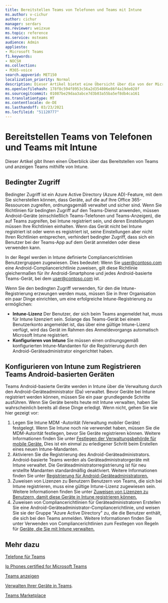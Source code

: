 ```yaml
---
title: Bereitstellen Teams von Telefonen und Teams mit Intune
ms.author: v-cichur
author: cichur
manager: serdars
ms.reviewer: weizxue
ms.topic: reference
ms.service: msteams
audience: Admin
appliesto:
- Microsoft Teams
f1.keywords:
- NOCSH
ms.collection:
- M365-voice
search.appverid: MET150
localization_priority: Normal
description: Dieser Artikel bietet eine Übersicht über die von der Microsoft Teams unterstützten Features.
ms.openlocfilehash: 178f8c594f8953c56a2d354806e86f4a19de028f
ms.sourcegitcommit: 01087be29daa3abce7d3b03a55ba5ef8db4ca161
ms.translationtype: MT
ms.contentlocale: de-DE
ms.lasthandoff: 03/23/2021
ms.locfileid: "51120777"
---
```

# <a name="deploy-teams-phones-and-teams-displays-using-intune"></a>Bereitstellen Teams von Telefonen und Teams mit Intune

Dieser Artikel gibt Ihnen einen Überblick über das Bereitstellen von Teams und anzeigen Teams mithilfe von Intune.

## <a name="conditional-access"></a>Bedingter Zugriff

Bedingter Zugriff ist ein Azure Active Directory (Azure AD)-Feature, mit dem Sie sicherstellen können, dass Geräte, auf die auf Ihre Office 365-Ressourcen zugreifen, ordnungsgemäß verwaltet und sicher sind.  Wenn Sie Richtlinien für bedingten Zugriff auf den Teams-Dienst anwenden, müssen Android-Geräte (einschließlich Teams-Telefonen und Teams-Anzeigen), die auf Teams zugreifen, bei Intune registriert sein, und deren Einstellungen müssen Ihre Richtlinien einhalten.  Wenn das Gerät nicht bei Intune registriert ist oder wenn es registriert ist, seine Einstellungen aber nicht Ihren Richtlinien entsprechen, verhindert bedingter Zugriff, dass sich ein Benutzer bei der Teams-App auf dem Gerät anmelden oder diese verwenden kann.

In der Regel werden in Intune definierte Compliancerichtlinien Benutzergruppen zugewiesen.  Dies bedeutet: Wenn Sie user@contoso.com eine Android-Compliancerichtlinie zuweisen, gilt diese Richtlinie gleichermaßen für ihr Android-Smartphone und jedes Android-basierte Teams-Gerät, bei dem user@contoso.com ist.

Wenn Sie den bedingten Zugriff verwenden, für den die Intune-Registrierung erzwungen werden muss, müssen Sie in Ihrer Organisation ein paar Dinge einrichten, um eine erfolgreiche Intune-Registrierung zu ermöglichen:

- **Intune-Lizenz** Der Benutzer, der sich beim Teams angemeldet hat, muss für Intune lizenziert sein.  Solange das Teams-Gerät bei einem Benutzerkonto angemeldet ist, das über eine gültige Intune-Lizenz verfügt, wird das Gerät im Rahmen des Anmeldevorgangs automatisch Microsoft Intune registriert.
- **Konfigurieren von Intune** Sie müssen einen ordnungsgemäß konfigurierten Intune-Mandanten für die Registrierung durch den Android-Geräteadministrator eingerichtet haben.

## <a name="configure-intune-to-enroll-teams-android-based-devices"></a>Konfigurieren von Intune zum Registrieren Teams Android-basierten Geräten

Teams Android-basierte Geräte werden in Intune über die Verwaltung durch den Android-Geräteadministrator (Da) verwaltet. Bevor Geräte bei Intune registriert werden können, müssen Sie ein paar grundlegende Schritte ausführen.  Wenn Sie Geräte bereits heute mit Intune verwalten, haben Sie wahrscheinlich bereits all diese Dinge erledigt.  Wenn nicht, gehen Sie wie hier gezeigt vor:

1. Legen Sie Intune MDM -Autorität (Verwaltung mobiler Geräte) festgelegt.  Wenn Sie Intune noch nie verwendet haben, müssen Sie die MDM-Autorität festlegen, bevor Sie Geräte registrieren können. Weitere Informationen finden Sie unter [Festlegen der Verwaltungsbehörde für mobile Geräte.](/intune/fundamentals/mdm-authority-set)  Dies ist ein einmal zu erledigener Schritt beim Erstellen eines neuen Intune-Mandanten.
2. Aktivieren Sie die Registrierung des Android-Geräteadministrators. Android-basierte Teams werden als Geräteadministratorgeräte mit Intune verwaltet.  Die Geräteadministratorregistrierung ist für neu erstellte Mandanten standardmäßig deaktiviert.  Weitere Informationen finden Sie unter [Registrierung für Android-Geräteadministratoren.](/intune/enrollment/android-enroll-device-administrator)
3. Zuweisen von Lizenzen zu Benutzern Benutzern von Teams, die sich bei Intune registrieren, muss eine gültige Intune-Lizenz zugewiesen sein. Weitere Informationen finden Sie unter [Zuweisen von Lizenzen zu Benutzern, damit diese Geräte in Intune registrieren können.](/intune/fundamentals/licenses-assign)
4. Zuweisen von Compliancerichtlinien für Geräteadministratoren  Erstellen Sie eine Android-Geräteadministrator-Compliancerichtlinie, und weisen Sie sie der Gruppe "Azure Active Directory" zu, die die Benutzer enthält, die sich bei den Teams anmelden. Weitere Informationen finden Sie unter Verwenden von Compliancerichtlinien zum Festlegen von Regeln für [Geräte, die Sie mit Intune verwalten.](/mem/intune/protect/device-compliance-get-started)

## <a name="see-also"></a>Mehr dazu

[Telefone für Teams](phones-for-teams.md)

[Ip Phones certified for Microsoft Teams](teams-ip-phones.md)

[Teams anzeigen](teams-displays.md)

[Verwalten Ihrer Geräte in Teams](device-management.md).

[Teams Marketplace](https://office.com/teamsdevices)